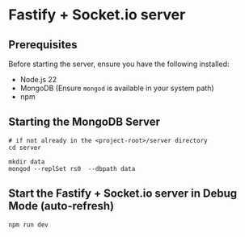 # Fastify + Socket.io server

## Prerequisites

Before starting the server, ensure you have the following installed:

* Node.js 22
* MongoDB (Ensure `mongod` is available in your system path)
* npm

## Starting the MongoDB Server

```shell
# if not already in the <project-root>/server directory
cd server

mkdir data
mongod --replSet rs0  --dbpath data
```

## Start the Fastify + Socket.io server in Debug Mode (auto-refresh)
```shell
npm run dev
```
